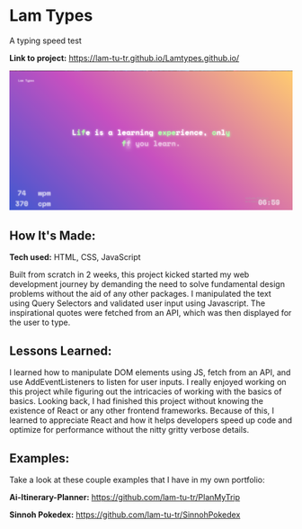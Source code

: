 # Lam Types
A typing speed test

**Link to project:** https://lam-tu-tr.github.io/Lamtypes.github.io/

![Pic](/Pics/Lamtypes.png)

## How It's Made:

**Tech used:** HTML, CSS, JavaScript

Built from scratch in 2 weeks, this project kicked started my web development journey by demanding the need to solve fundamental design problems without the aid of any other packages. I manipulated the text using Query Selectors 
and validated user input using Javascript. The inspirational quotes were fetched from an API, which was then displayed for the user to type. 

## Lessons Learned:
I learned how to manipulate DOM elements using JS, fetch from an API, and use AddEventListeners to listen for user inputs. I really enjoyed working on this project while figuring out the intricacies of working with the basics of basics. Looking back, I had finished this project without knowing the existence of React or any other frontend frameworks. Because of this, I learned to appreciate React and how it helps developers speed up code and optimize for performance without the nitty gritty verbose details.

## Examples:
Take a look at these couple examples that I have in my own portfolio:

**Ai-Itinerary-Planner:** https://github.com/lam-tu-tr/PlanMyTrip

**Sinnoh Pokedex:** https://github.com/lam-tu-tr/SinnohPokedex

